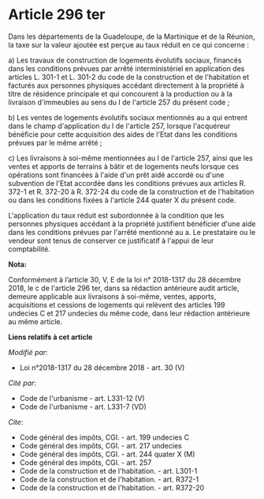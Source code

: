 # Article 296 ter

Dans les départements de la Guadeloupe, de la Martinique et de la Réunion, la taxe sur la valeur ajoutée est perçue au taux
réduit en ce qui concerne : 

a) Les travaux de construction de logements évolutifs sociaux, financés dans les conditions prévues par arrêté
interministériel en application des articles L. 301-1 et L. 301-2 du code de la construction et de l'habitation et facturés
aux personnes physiques accédant directement à la propriété à titre de résidence principale et qui concourent à la production
ou à la livraison d'immeubles au sens du I de l'article 257 du présent code ; 

b) Les ventes de logements évolutifs sociaux mentionnés au a qui entrent dans le champ d'application du I de l'article 257,
lorsque l'acquéreur bénéficie pour cette acquisition des aides de l'Etat dans les conditions prévues par le même arrêté ; 

c) Les livraisons à soi-même mentionnées au I de l'article 257, ainsi que les ventes et apports de terrains à bâtir et de
logements neufs lorsque ces opérations sont financées à l'aide d'un prêt aidé accordé ou d'une subvention de l'Etat accordée
dans les conditions prévues aux articles R. 372-1 et R. 372-20 à R. 372-24 du code de la construction et de l'habitation ou
dans les conditions fixées à l'article 244 quater X du présent code. 

L'application du taux réduit est subordonnée à la condition que les personnes physiques accédant à la propriété justifient
bénéficier d'une aide dans les conditions prévues par l'arrêté mentionné au a. Le prestataire ou le vendeur sont tenus de
conserver ce justificatif à l'appui de leur comptabilité.

**Nota:**

Conformément à l’article 30, V, E de la loi n° 2018-1317 du 28 décembre 2018, le c de l'article 296 ter, dans sa rédaction
antérieure audit article, demeure applicable aux livraisons à soi-même, ventes, apports, acquisitions et cessions de
logements qui relèvent des articles 199 undecies C et 217 undecies du même code, dans leur rédaction antérieure au même
article.

**Liens relatifs à cet article**

_Modifié par_:

  - Loi n°2018-1317 du 28 décembre 2018 - art. 30 (V)

_Cité par_:

  - Code de l'urbanisme - art. L331-12 (V)
  - Code de l'urbanisme - art. L331-7 (VD)

_Cite_:

  - Code général des impôts, CGI. - art. 199 undecies C
  - Code général des impôts, CGI. - art. 217 undecies
  - Code général des impôts, CGI. - art. 244 quater X (M)
  - Code général des impôts, CGI. - art. 257
  - Code de la construction et de l'habitation. - art. L301-1
  - Code de la construction et de l'habitation. - art. R372-1
  - Code de la construction et de l'habitation. - art. R372-20
